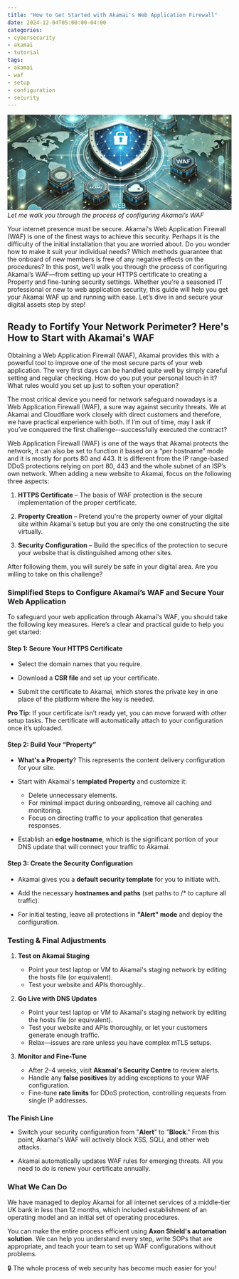 ```yaml
---
title: "How to Get Started with Akamai's Web Application Firewall"
date: 2024-12-04T05:00:00-04:00
categories:
- cybersecurity
- akamai
- tutorial
tags:
- akamai
- waf
- setup
- configuration
- security
---
```

![Akamai Waf Getting Started](/assets/images/posts/akamai-setup/akamai-waf-getting-started.jpg)
*Let me walk you through the process of configuring Akamai’s WAF*

Your internet presence must be secure. Akamai's Web Application Firewall (WAF) is one of the finest ways to achieve this security. Perhaps it is the difficulty of the initial installation that you are worried about. Do you wonder how to make it suit your individual needs? Which methods guarantee that the onboard of new members is free of any negative effects on the procedures? In this post, we’ll walk you through the process of configuring Akamai’s WAF—from setting up your HTTPS certificate to creating a Property and fine-tuning security settings. Whether you're a seasoned IT professional or new to web application security, this guide will help you get your Akamai WAF up and running with ease. Let’s dive in and secure your digital assets step by step!

Ready to Fortify Your Network Perimeter? Here's How to Start with Akamai's WAF
------------------------------------------------------------------------------

Obtaining a Web Application Firewall (WAF), Akamai provides this with a powerful tool to improve one of the most secure parts of your web application. The very first days can be handled quite well by simply careful setting and regular checking. How do you put your personal touch in it? What rules would you set up just to soften your operation?

The most critical device you need for network safeguard nowadays is a Web Application Firewall (WAF), a sure way against security threats. We at Akamai and Cloudflare work closely with direct customers and therefore, we have practical experience with both. If I’m out of time, may I ask if you’ve conquered the first challenge--successfully executed the contract?

Web Application Firewall (WAF) is one of the ways that Akamai protects the network, it can also be set to function it based on a “per hostname” mode and it is mostly for ports 80 and 443. It is different from the IP range-based DDoS protections relying on port 80, 443 and the whole subnet of an ISP’s own network. When adding a new website to Akamai, focus on the following three aspects:

1.  **HTTPS Certificate** – The basis of WAF protection is the secure implementation of the proper certificate.

2.  **Property Creation** – Pretend you're the property owner of your digital site within Akamai's setup but you are only the one constructing the site virtually.

3.  **Security Configuration** – Build the specifics of the protection to secure your website that is distinguished among other sites.

After following them, you will surely be safe in your digital area. Are you willing to take on this challenge?

### Simplified Steps to Configure Akamai’s WAF and Secure Your Web Application

To safeguard your web application through Akamai's WAF, you should take the following key measures. Here’s a clear and practical guide to help you get started:

#### **Step 1: Secure Your HTTPS Certificate**

*   Select the domain names that you require.

*   Download a **CSR file** and set up your certificate.

*   Submit the certificate to Akamai, which stores the private key in one place of the platform where the key is needed.

**Pro Tip**: If your certificate isn’t ready yet, you can move forward with other setup tasks. The certificate will automatically attach to your configuration once it’s uploaded.

#### **Step 2: Build Your “Property”**

*   **What's a Property**? This represents the content delivery configuration for your site.

*   Start with Akamai's t**emplated Property** and customize it:
    *   Delete unnecessary elements.
    *   For minimal impact during onboarding, remove all caching and monitoring.
    *   Focus on directing traffic to your application that generates responses.

*   Establish an **edge hostname**, which is the significant portion of your DNS update that will connect your traffic to Akamai.

#### **Step 3: Create the Security Configuration**

*   Akamai gives you a **default security template** for you to initiate with.

*   Add the necessary **hostnames and paths** (set paths to /\* to capture all traffic).

*   For initial testing, leave all protections in **"Alert" mode** and deploy the configuration.

### **Testing & Final Adjustments**

1.  **Test on Akamai Staging**
    *   Point your test laptop or VM to Akamai's staging network by editing the hosts file (or equivalent).
    *   Test your website and APIs thoroughly..

2.  **Go Live with DNS Updates**
    *   Point your test laptop or VM to Akamai's staging network by editing the hosts file (or equivalent).
    *   Test your website and APIs thoroughly, or let your customers generate enough traffic.
    *   Relax—issues are rare unless you have complex mTLS setups.

3.  **Monitor and Fine-Tune**
    *   After 2–4 weeks, visit **Akamai's Security Centre** to review alerts.
    *   Handle any **false positives** by adding exceptions to your WAF configuration.
    *   Fine-tune **rate limits** for DDoS protection, controlling requests from single IP addresses.

###   
**The Finish Line**

*   Switch your security configuration from "**Alert**" to "**Block**." From this point, Akamai's WAF will actively block XSS, SQLi, and other web attacks.

*   Akamai automatically updates WAF rules for emerging threats. All you need to do is renew your certificate annually.

### **What We Can Do**

We have managed to deploy Akamai for all internet services of a middle-tier UK bank in less than 12 months, which included establishment of an operating model and an initial set of operating procedures.

You can make the entire process efficient using **Axon Shield's automation solution**. We can help you understand every step, write SOPs that are appropriate, and teach your team to set up WAF configurations without problems.

🔒 The whole process of web security has become much easier for you!
